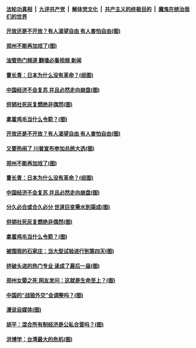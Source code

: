####  [法轮功真相](../../../../basic/blob/master/README.md?t=11200931) &nbsp;|&nbsp; [九评共产党](../../../../9ping.md/blob/master/README.md?t=11200931) &nbsp;|&nbsp; [解体党文化](../../../../jtdwh.md/blob/master/README.md?t=11200931)  &nbsp;|&nbsp; [共产主义的终极目的](../../../../gczydzjmd.md/blob/master/README.md?t=11200931) &nbsp;|&nbsp; [魔鬼在统治我们的世界](../../../../mgztzwmdsj.md/blob/master/README.md?t=11200931) 

#### [开放还是不开放？有人渴望自由 有人害怕自由(图)](../pages/p4/1022103.md?t=11200931) 

#### [郑州不能再加戏了(图)](../pages/p4/1022099.md?t=11200931) 

#### [油管热门频道 翻墙必看视频 新闻](http://129.146.143.75:81/youtube.html?11200931)

#### [曹长青：日本为什么没有革命？(组图)](../pages/p4/1022095.md?t=11200931) 

#### [中国经济不会复苏 并且必然走向崩盘(图)](../pages/p4/1022033.md?t=11200931) 

#### [供销社死灰复燃绝非偶然(图)](../pages/p4/1022030.md?t=11200931) 

#### [拿着鸡毛当什么令箭？(图)](../pages/p4/1022036.md?t=11200931) 

#### [开放还是不开放？有人渴望自由 有人害怕自由(图)](../pages/p4/1022103.md?t=11200931) 

#### [又要热闹了 川普宣布参加总统大选(图)](../pages/p4/1022104.md?t=11200931) 

#### [郑州不能再加戏了(图)](../pages/p4/1022099.md?t=11200931) 


#### [曹长青：日本为什么没有革命？(组图)](../pages/p4/1022095.md?t=11200931) 




#### [中国经济不会复苏 并且必然走向崩盘(图)](../pages/p4/1022033.md?t=11200931) 

#### [分久必合或合久必分 世道巨变需水到渠成(图)](../pages/p4/1022035.md?t=11200931) 

#### [供销社死灰复燃绝非偶然(图)](../pages/p4/1022030.md?t=11200931) 

#### [拿着鸡毛当什么令箭？(图)](../pages/p4/1022036.md?t=11200931) 


#### [被围观的石家庄：当大型试验进行到第四天(图)](../pages/p4/1021945.md?t=11200931) 

#### [挤破头进的热门专业 读成了最后一届(图)](../pages/p4/1021958.md?t=11200931) 

#### [郑州女婴之死 网友发问：这就是生命至上？(图)](../pages/p4/1021948.md?t=11200931) 

#### [中国的“战狼外交”会调整吗？(图)](../pages/p4/1021943.md?t=11200931) 

#### [漫说自媒体(图)](../pages/p4/1021909.md?t=11200931) 

#### [胡平：混合所有制经济是公私合营吗？(图)](../pages/p4/1021893.md?t=11200931) 

#### [洪博学：台湾最大的危机(图)](../pages/p4/1021890.md?t=11200931) 

<img src='http://gfw-breaker.win/goodnews/indexes/p4.md' width='0px' height='0px'/>
